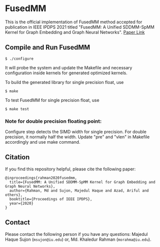 # FusedMM

This is the official implementation of FusedMM method accepted for publication in IEEE IPDPS 2021 titled "FusedMM: A Unified SDDMM-SpMM Kernel for Graph Embedding and Graph Neural Networks". [Paper Link](https://arxiv.org/abs/2011.06391)

## Compile and Run FusedMM

```
$ ./configure
```
It will probe the system and update the Makefile and necessary configuration inside kernels for generated optimized kernels. 

To build the generated library for single precision float, use 
```
$ make
```
To test FusedMM for single precision float, use 
```
$ make test 
```

### Note for double precision floating point: 
Configure step detects the SIMD width for single precision. For double precision, it normally half the width. Update "pre" and "vlen" in Makefile accordingly and use make command.

## Citation
If you find this repository helpful, please cite the following paper:
```
@inproceedings{rahman2020fusedmm,
  title={FusedMM: A Unified SDDMM-SpMM Kernel for Graph Embedding and Graph Neural Networks},
  author={Rahman, Md and Sujon, Majedul Haque and Azad, Ariful and others},
  booktitle={Proceedings of IEEE IPDPS},
  year={2020}
}
```

## Contact
Please contact the following person if you have any questions: Majedul Haque Sujon (`msujon@iu.edu`) or, Md. Khaledur Rahman (`morahma@iu.edu`).
